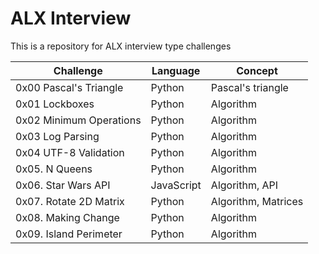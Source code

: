 # ALX Interview

This is a repository for ALX interview type challenges

| Challenge			| Language	| Concept		|
| ----------------------------- | ------------- | --------------------- |
| 0x00 Pascal's Triangle	| Python	| Pascal's triangle	|
| 0x01 Lockboxes		| Python	| Algorithm		|
| 0x02 Minimum Operations	| Python	| Algorithm		|
| 0x03 Log Parsing		| Python	| Algorithm		|
| 0x04 UTF-8 Validation		| Python	| Algorithm		|
| 0x05. N Queens		| Python	| Algorithm		|
| 0x06. Star Wars API		| JavaScript	| Algorithm, API	|
| 0x07. Rotate 2D Matrix	| Python	| Algorithm, Matrices	|
| 0x08. Making Change		| Python	| Algorithm		|
| 0x09. Island Perimeter	| Python	| Algorithm		|

